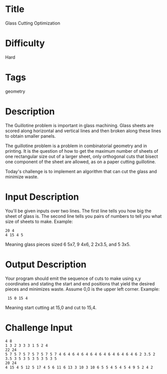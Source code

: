 # Title

Glass Cutting Optimization

# Difficulty

Hard

# Tags

geometry

# Description

The Guillotine problem is important in glass machining. Glass sheets are scored along horizontal and vertical lines and then broken along these lines to obtain smaller panels.

The guillotine problem is a problem in combinatorial geometry and in printing. It is the question of how to get the maximum number of sheets of one rectangular size out of a larger sheet, only orthogonal cuts that bisect one component of the sheet are allowed, as on a paper cutting guillotine.

Today's challenge is to implement an algorithm that can cut the glass and minimize waste. 

# Input Description

You'll be given inputs over two lines. The first line tells you how big the sheet of glass is. The second line tells you pairs of numbers to tell you what size of sheets to make. Example:

	20 4
	4 15 4 5

Meaning glass pieces sized 6 5x7, 9 4x6, 2 2x3.5, and 5 3x5. 

# Output Description

Your program should emit the sequence of cuts to make using x,y coordinates and stating the start and end positions that yield the desired pieces and minimizes waste. Assume 0,0 is the upper left corner. Example:

	 15 0 15 4

Meaning start cutting at 15,0 and cut to 15,4. 

# Challenge Input

	4 8
	1 3 2 3 3 3 1 5 2 4
	22 24
	5 7 5 7 5 7 5 7 5 7 5 7 4 6 4 6 4 6 4 6 4 6 4 6 4 6 4 6 4 6 2 3.5 2 3.5 3 5 3 5 3 5 3 5 3 5
	20 24
	4 15 4 5 12 5 17 4 5 6 11 6 13 3 10 3 10 6 5 5 4 5 4 5 4 9 5 2 4 2 
